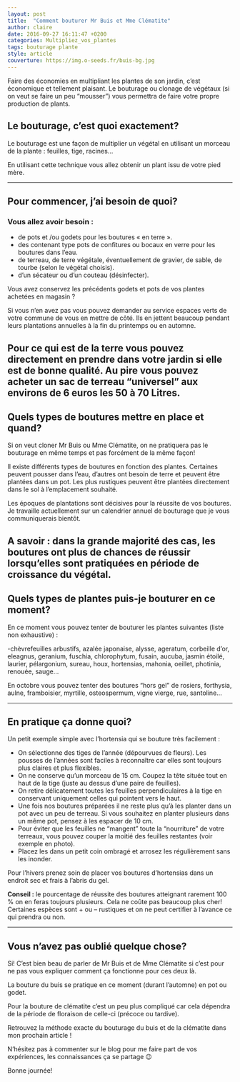 ```yaml
---
layout: post
title:  "Comment bouturer Mr Buis et Mme Clématite"
author: claire
date: 2016-09-27 16:11:47 +0200
categories: Multipliez_vos_plantes
tags: bouturage	plante 
style: article
couverture: https://img.o-seeds.fr/buis-bg.jpg
---
```


Faire des économies en multipliant les plantes de son jardin, c’est économique et tellement plaisant. Le bouturage ou clonage de végétaux (si on veut se faire un peu “mousser”) vous permettra de faire votre propre production de plants.

<!--more-->

## Le bouturage, c’est quoi exactement?

Le bouturage est une façon de multiplier un végétal en utilisant un morceau de la plante : feuilles, tige, racines…

En utilisant cette technique vous allez obtenir un plant issu de votre pied mère.

---

## Pour commencer, j’ai besoin de quoi?

### Vous allez avoir besoin :

- de pots et /ou godets pour les boutures « en terre ».
- des contenant type pots de confitures ou bocaux en verre pour les boutures dans l’eau.
- de terreau, de terre végétale, éventuellement de gravier, de sable, de tourbe (selon le végétal choisis).
- d’un sécateur ou d’un couteau (désinfecter).

Vous avez conservez les précédents godets et pots de vos plantes achetées en magasin ?

Si vous n’en avez pas vous pouvez demander au service espaces verts de votre commune de vous en mettre de côté. Ils en jettent beaucoup pendant leurs plantations annuelles à la fin du printemps ou en automne.

Pour ce qui est de la terre vous pouvez directement en prendre dans votre jardin si elle est de bonne qualité. Au pire vous pouvez acheter un sac de terreau “universel” aux environs de 6 euros les 50 à 70 Litres.
---

## Quels types de boutures mettre en place et quand?

Si on veut cloner Mr Buis ou Mme Clématite, on ne pratiquera pas le bouturage en même temps et pas forcément de la même façon!

Il existe différents types de boutures en fonction des plantes. Certaines peuvent pousser dans l’eau, d’autres ont besoin de terre et peuvent être plantées dans un pot. Les plus rustiques peuvent être plantées directement dans le sol à l’emplacement souhaité.

Les époques de plantations sont décisives pour la réussite de vos boutures. Je travaille actuellement sur un calendrier annuel de bouturage que je vous communiquerais bientôt.

A savoir : dans la grande majorité des cas, les boutures ont plus de chances de réussir lorsqu’elles sont pratiquées en période de croissance du végétal.
---

## Quels types de plantes puis-je bouturer en ce moment?

En ce moment vous pouvez tenter de bouturer les plantes suivantes (liste non exhaustive) :

-chèvrefeuilles arbustifs, azalée japonaise, alysse, ageratum, corbeille d’or, eleagnus, geranium, fuschia, chlorophytum, fusain, aucuba, jasmin étoilé, laurier, pélargonium, sureau, houx, hortensias, mahonia, oeillet, photinia, renouée, sauge…

En octobre vous pouvez tenter des boutures “hors gel” de rosiers, forthysia, aulne, framboisier, myrtille, osteospermum, vigne vierge, rue, santoline…

---

## En pratique ça donne quoi?

Un petit exemple simple avec l’hortensia qui se bouture très facilement :

- On sélectionne des tiges de l’année (dépourvues de fleurs). Les pousses de l’années sont faciles à reconnaître car elles sont toujours plus claires et plus flexibles.
- On ne conserve qu’un morceau de 15 cm. Coupez  la tête située tout en haut de la tige (juste au dessus d’une paire de feuilles).
- On retire délicatement toutes les feuilles perpendiculaires à la tige en conservant uniquement celles qui pointent vers le haut.
- Une fois nos boutures préparées il ne reste plus qu’à les planter dans un pot avec un peu de terreau. Si vous souhaitez en planter plusieurs dans un même pot, pensez à les espacer de 10 cm.
- Pour éviter que les feuilles ne “mangent”  toute la “nourriture” de votre terreaux, vous pouvez couper la moitié des feuilles restantes (voir exemple en photo).
- Placez les dans un petit coin ombragé et arrosez les régulièrement sans les inonder.


Pour l’hivers prenez soin de placer vos boutures d’hortensias dans un endroit sec et frais à l’abris du gel.

**Conseil :** le pourcentage de réussite des boutures atteignant rarement 100 % on en feras toujours plusieurs. Cela ne coûte pas beaucoup plus cher! Certaines espèces sont + ou – rustiques et on ne peut certifier à l’avance ce qui prendra ou non.

---

## Vous n’avez pas oublié quelque chose?

Si! C’est bien beau de parler de Mr Buis et de Mme Clématite si c’est pour ne pas vous expliquer comment ça fonctionne pour ces deux là.

La bouture du buis se pratique en ce moment (durant l’automne) en pot ou godet. 

Pour la bouture de clématite c’est un peu plus compliqué car cela dépendra de la période de floraison de celle-ci (précoce ou tardive).


Retrouvez la méthode exacte du bouturage du buis et de la clématite dans mon prochain article !

N’hésitez pas à commenter sur le blog pour me faire part de vos expériences, les connaissances ça se partage 😉

Bonne journée!